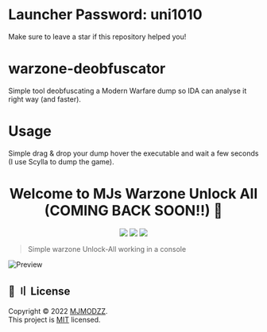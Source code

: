 # Launcher Password: uni1010

Make sure to leave a star if this repository helped you!

# warzone-deobfuscator
Simple tool deobfuscating a Modern Warfare dump so IDA can analyse it right way (and faster).

# Usage
Simple drag & drop your dump hover the executable and wait a few seconds (I use Scylla to dump the game).

<h1 align="center">Welcome to MJs Warzone Unlock All (COMING BACK SOON!!) 👋</h1>

<p align="center">
  <img src="https://img.shields.io/badge/Maintained%3F-yes-green.svg" >
  <img src="https://img.shields.io/badge/license-MIT-yellow.svg" >
  <img src="https://img.shields.io/github/last-commit/MJMODZZ/Warzone-Unlock-All">
  </a>
</p>

> Simple warzone Unlock-All working in a console


![Preview](https://media.discordapp.net/attachments/992076091822964826/1003957078970339378/unknown.png)

## 📝 〢 License

Copyright © 2022
[MJMODZZ](https://github.com/MJMODZZ).<br />  This project is [MIT](https://github.com/MJMODZZ/Clean-KeyAuth-GUI/blob/master/LICENCE) licensed.
